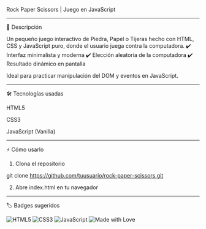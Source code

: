 Rock Paper Scissors | Juego en JavaScript


---

📝 Descripción

Un pequeño juego interactivo de Piedra, Papel o Tijeras hecho con HTML, CSS y JavaScript puro, donde el usuario juega contra la computadora.
✔️ Interfaz minimalista y moderna
✔️ Elección aleatoria de la computadora
✔️ Resultado dinámico en pantalla

Ideal para practicar manipulación del DOM y eventos en JavaScript.

---

🛠️ Tecnologías usadas

HTML5

CSS3

JavaScript (Vanilla)



---

⚡ Cómo usarlo

1. Clona el repositorio

git clone https://github.com/tuusuario/rock-paper-scissors.git


2. Abre index.html en tu navegador




---

🏷️ Badges sugeridos

![HTML5](https://img.shields.io/badge/HTML5-E34F26?style=for-the-badge&logo=html5&logoColor=fff)
![CSS3](https://img.shields.io/badge/CSS3-1572B6?style=for-the-badge&logo=css3&logoColor=fff)
![JavaScript](https://img.shields.io/badge/JavaScript-F7DF1E?style=for-the-badge&logo=javascript&logoColor=000)
![Made with Love](https://img.shields.io/badge/Made%20with-Love-ff69b4?style=for-the-badge)
